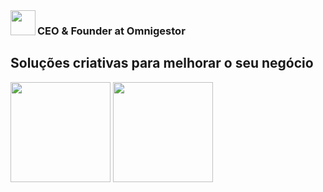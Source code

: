 <img align="left" width="40" src="https://omnigestor.com/images/logo.png">

### CEO & Founder at Omnigestor
## Soluções criativas para melhorar o seu negócio



<div style="display: inline_block">
<img height="160em" src="https://github-readme-stats.vercel.app/api?username=dimersonmartins&show_icons=true&theme=nord"/>
<img height="160em" src="https://github-readme-stats-eight-theta.vercel.app/api/top-langs/?username=dimersonmartins&layout=compact&langs_count=8&theme=nord"/>
</div>
